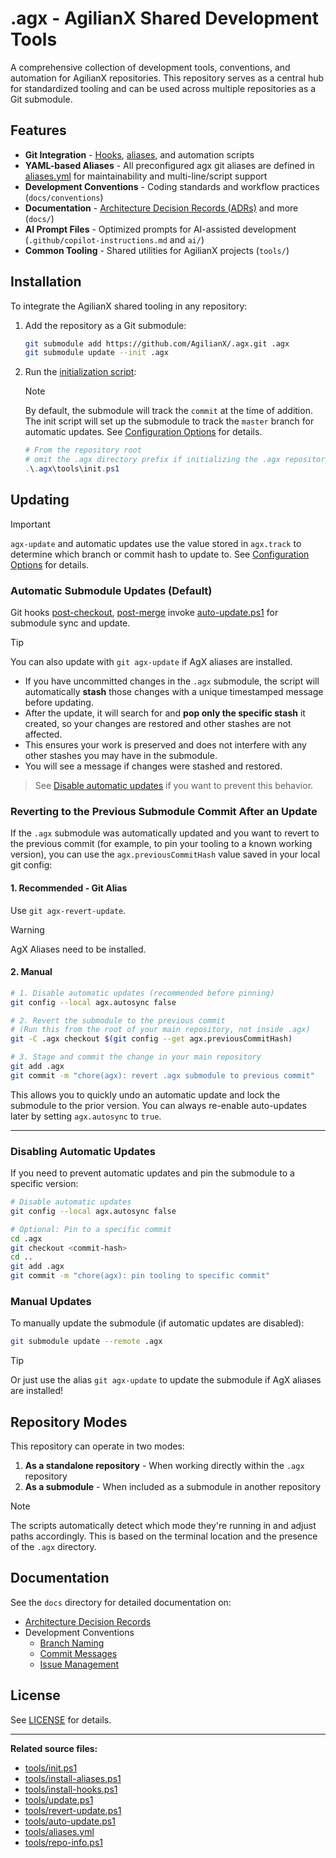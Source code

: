 # .agx - AgilianX Shared Development Tools

A comprehensive collection of development tools, conventions, and automation for AgilianX repositories. This repository serves as a central hub for standardized tooling and can be used across multiple repositories as a Git submodule.

## Features

- **Git Integration** - [Hooks](docs/adr/git/Hooks.md), [aliases](docs/adr/git/Aliases.md), and automation scripts
- **YAML-based Aliases** - All preconfigured agx git aliases are defined in [aliases.yml](tools/aliases.yml) for maintainability and multi-line/script support
- **Development Conventions** - Coding standards and workflow practices (`docs/conventions`)
- **Documentation** - [Architecture Decision Records (ADRs)](docs/adr/README.md) and more (`docs/`)
- **AI Prompt Files** - Optimized prompts for AI-assisted development (`.github/copilot-instructions.md` and `ai/`)
- **Common Tooling** - Shared utilities for AgilianX projects (`tools/`)

## Installation

To integrate the AgilianX shared tooling in any repository:

1. Add the repository as a Git submodule:

    ```bash
    git submodule add https://github.com/AgilianX/.agx.git .agx
    git submodule update --init .agx
    ```

2. Run the [initialization script](tools/init.ps1):

    > [!NOTE]
    > By default, the submodule will track the `commit` at the time of addition.
    > The init script will set up the submodule to track the `master` branch for automatic updates.
    > See [Configuration Options](docs/adr/git/Config.md) for details.

   ```powershell
   # From the repository root
   # omit the .agx directory prefix if initializing the .agx repository
   .\.agx\tools\init.ps1
   ```

## Updating

> [!IMPORTANT]
> `agx-update` and automatic updates use the value stored in `agx.track` to determine which branch or commit hash to update to. See [Configuration Options](docs/adr/git/Config.md) for details.

### Automatic Submodule Updates (Default)

Git hooks [post-checkout](hooks/post-checkout), [post-merge](hooks/post-merge) invoke [auto-update.ps1](tools/auto-update.ps1) for submodule sync and update.

> [!TIP]
> You can also update with `git agx-update` if AgX aliases are installed.

- If you have uncommitted changes in the `.agx` submodule, the script will automatically **stash** those changes with a unique timestamped message before updating.
- After the update, it will search for and **pop only the specific stash** it created, so your changes are restored and other stashes are not affected.
- This ensures your work is preserved and does not interfere with any other stashes you may have in the submodule.
- You will see a message if changes were stashed and restored.

> See [Disable automatic updates](#disabling-automatic-updates) if you want to prevent this behavior.

### Reverting to the Previous Submodule Commit After an Update

If the `.agx` submodule was automatically updated and you want to revert to the previous commit (for example, to pin your tooling to a known working version), you can use the `agx.previousCommitHash` value saved in your local git config:

#### 1. Recommended - Git Alias

Use `git agx-revert-update`.

> [!WARNING]
> AgX Aliases need to be installed.

#### 2. Manual

```bash
# 1. Disable automatic updates (recommended before pinning)
git config --local agx.autosync false

# 2. Revert the submodule to the previous commit
# (Run this from the root of your main repository, not inside .agx)
git -C .agx checkout $(git config --get agx.previousCommitHash)

# 3. Stage and commit the change in your main repository
git add .agx
git commit -m "chore(agx): revert .agx submodule to previous commit"
```

This allows you to quickly undo an automatic update and lock the submodule to the prior version. You can always re-enable auto-updates later by setting `agx.autosync` to `true`.

---

### Disabling Automatic Updates

If you need to prevent automatic updates and pin the submodule to a specific version:

```bash
# Disable automatic updates
git config --local agx.autosync false

# Optional: Pin to a specific commit
cd .agx
git checkout <commit-hash>
cd ..
git add .agx
git commit -m "chore(agx): pin tooling to specific commit"
```

### Manual Updates

To manually update the submodule (if automatic updates are disabled):

```bash
git submodule update --remote .agx
```

> [!TIP]
> Or just use the alias `git agx-update` to update the submodule if AgX aliases are installed!

## Repository Modes

This repository can operate in two modes:

1. **As a standalone repository** - When working directly within the `.agx` repository
2. **As a submodule** - When included as a submodule in another repository

> [!NOTE]
> The scripts automatically detect which mode they're running in and adjust paths accordingly.
> This is based on the terminal location and the presence of the `.agx` directory.

## Documentation

See the `docs` directory for detailed documentation on:

- [Architecture Decision Records](docs/adr/README.md)
- Development Conventions
  - [Branch Naming](docs/conventions/Branches.md)
  - [Commit Messages](docs/conventions/Commits.md)
  - [Issue Management](docs/conventions/Issues.md)

## License

See [LICENSE](LICENSE) for details.

---

**Related source files:**

- [tools/init.ps1](../tools/init.ps1)
- [tools/install-aliases.ps1](../tools/install-aliases.ps1)
- [tools/install-hooks.ps1](../tools/install-hooks.ps1)
- [tools/update.ps1](../tools/update.ps1)
- [tools/revert-update.ps1](../tools/revert-update.ps1)
- [tools/auto-update.ps1](../tools/auto-update.ps1)
- [tools/aliases.yml](../tools/aliases.yml)
- [tools/repo-info.ps1](../tools/repo-info.ps1)
